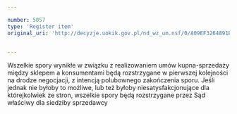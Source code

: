 ```yaml
---

number: 5057
type: 'Register item'
original_uri: 'http://decyzje.uokik.gov.pl/nd_wz_um.nsf/0/A09EF3264891BE7AC1257BB9003EF29C?OpenDocument'


---
```


Wszelkie spory wynikłe w związku z realizowaniem umów kupna-sprzedaży między sklepem a konsumentami będą rozstrzygane w pierwszej kolejności na drodze negocjacji, z intencją polubownego zakończenia sporu. Jeśli jednak nie byłoby to możliwe, lub też byłoby niesatysfakcjonujące dla którejkolwiek ze stron, wszelkie spory będą rozstrzygane przez Sąd właściwy dla siedziby sprzedawcy
